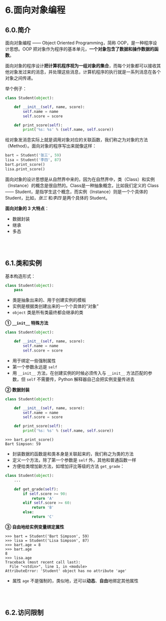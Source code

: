 # 6.面向对象编程

## 6.0.简介

面向对象编程 —— Object Oriented Programming，简称 OOP，是一种程序设计思想。OOP 把对象作为程序的基本单元，**一个对象包含了数据和操作数据的函数**。

面向对象的程序设计**把计算机程序视为一组对象的集合**，而每个对象都可以接收其他对象发过来的消息，并处理这些消息，计算机程序的执行就是一系列消息在各个对象之间传递。

举个例子：

``` python
class Student(object):

    def __init__(self, name, score):
        self.name = name
        self.score = score

    def print_score(self):
        print('%s: %s' % (self.name, self.score))
```

给对象发消息实际上就是调用对象对应的关联函数，我们称之为对象的方法（Method）。面向对象的程序写出来就像这样：

``` python
bart = Student('张三', 59)
lisa = Student('李四', 87)
bart.print_score()
lisa.print_score()
```

面向对象的设计思想是从自然界中来的，因为在自然界中，类（Class）和实例（Instance）的概念是很自然的。Class是一种抽象概念，比如我们定义的 Class —— Student，是指学生这个概念，而实例（Instance）则是一个个具体的 Student，比如，*张三* 和*李四* 是两个具体的 Student。

**面向对象的 3 大特点**：

- 数据封装
- 继承
- 多态

<br></br>

## 6.1.类和实例

基本构造形式：

``` python 
class Student(object):
    pass
```

- 类是抽象出来的、用于创建实例的模板
- 实例是根据类创建出来的一个个具体的“对象”
- `object` 类是所有类最终都会继承的类

**① `__init__` 特殊方法**

``` python 
class Student(object):

    def __init__(self, name, score):
        self.name = name
        self.score = score
```

- 用于绑定一些强制属性
- 第一个参数永远是 `self`
- 用 `__init__` 方法，在创建实例的时候必须传入与 `__init__` 方法匹配的参数，但 `self` 不需要传，Python 解释器自己会把实例变量传进去

**② 数据封装**

``` python
class Student(object):

    def __init__(self, name, score):
        self.name = name
        self.score = score

    def print_score(self):
        print('%s: %s' % (self.name, self.score))
```

``` shell
>>> bart.print_score()
Bart Simpson: 59
```

- 封装数据的函数是和类本身是关联起来的，我们称之为类的方法
- 定义一个方法，除了第一个参数是 `self` 外，其他和普通函数一样
- 方便给类增加新方法，如增加评比等级的方法 `get_grade`：

``` python 
class Student(object):
    ...

    def get_grade(self):
        if self.score >= 90:
            return 'A'
        elif self.score >= 60:
            return 'B'
        else:
            return 'C'
```

**③ 自由地给实例变量绑定属性**

``` shell
>>> bart = Student('Bart Simpson', 59)
>>> lisa = Student('Lisa Simpson', 87)
>>> bart.age = 8
>>> bart.age
8
>>> lisa.age
Traceback (most recent call last):
  File "<stdin>", line 1, in <module>
AttributeError: 'Student' object has no attribute 'age'
```

- 属性 `age` 不是强制的，类似地，还可以**动态**、**自由**地绑定其他属性

<br></br>

## 6.2.访问限制